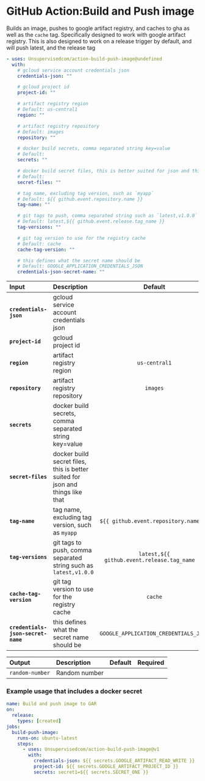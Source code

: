 <!-- start title -->

# GitHub Action:Build and Push image

<!-- end title -->
<!-- start description -->

Builds an image, pushes to google artifact registry, and caches to gha as well as the `cache` tag. Specifically designed to work with google artifact registry. This is also designed to work on a release trigger by default, and will push latest, and the release tag

<!-- end description -->
<!-- start contents -->
<!-- end contents -->
<!-- start usage -->

```yaml
- uses: Unsupervisedcom/action-build-push-image@undefined
  with:
    # gcloud service account credentials json
    credentials-json: ""

    # gcloud project id
    project-id: ""

    # artifact registry region
    # Default: us-central1
    region: ""

    # artifact registry repository
    # Default: images
    repository: ""

    # docker build secrets, comma separated string key=value
    # Default:
    secrets: ""

    # docker build secret files, this is better suited for json and things like that
    # Default:
    secret-files: ""

    # tag name, excluding tag version, such as `myapp`
    # Default: ${{ github.event.repository.name }}
    tag-name: ""

    # git tags to push, comma separated string such as `latest,v1.0.0`
    # Default: latest,${{ github.event.release.tag_name }}
    tag-versions: ""

    # git tag version to use for the registry cache
    # Default: cache
    cache-tag-version: ""

    # this defines what the secret name should be
    # Default: GOOGLE_APPLICATION_CREDENTIALS_JSON
    credentials-json-secret-name: ""
```

<!-- end usage -->
   <!-- start inputs -->

| **Input**                          | **Description**                                                                |                  **Default**                  | **Required** |
| :--------------------------------- | :----------------------------------------------------------------------------- | :-------------------------------------------: | :----------: |
| **`credentials-json`**             | gcloud service account credentials json                                        |                                               |   **true**   |
| **`project-id`**                   | gcloud project id                                                              |                                               |   **true**   |
| **`region`**                       | artifact registry region                                                       |                 `us-central1`                 |  **false**   |
| **`repository`**                   | artifact registry repository                                                   |                   `images`                    |  **false**   |
| **`secrets`**                      | docker build secrets, comma separated string key=value                         |                                               |  **false**   |
| **`secret-files`**                 | docker build secret files, this is better suited for json and things like that |                                               |  **false**   |
| **`tag-name`**                     | tag name, excluding tag version, such as `myapp`                               |     `${{ github.event.repository.name }}`     |  **false**   |
| **`tag-versions`**                 | git tags to push, comma separated string such as `latest,v1.0.0`               | `latest,${{ github.event.release.tag_name }}` |  **false**   |
| **`cache-tag-version`**            | git tag version to use for the registry cache                                  |                    `cache`                    |  **false**   |
| **`credentials-json-secret-name`** | this defines what the secret name should be                                    |     `GOOGLE_APPLICATION_CREDENTIALS_JSON`     |  **false**   |

<!-- end inputs -->
   <!-- start outputs -->

| **Output**      | **Description** | **Default** | **Required** |
| :-------------- | :-------------- | ----------- | ------------ |
| `random-number` | Random number   |             |              |

<!-- end outputs -->
   <!-- start examples -->

### Example usage that includes a docker secret

```yaml
name: Build and push image to GAR
on:
  release:
    types: [created]
jobs:
  build-push-image:
    runs-on: ubuntu-latest
    steps:
      - uses: Unsupervisedcom/action-build-push-image@v1
        with:
          credentials-json: ${{ secrets.GOOGLE_ARTIFACT_READ_WRITE }}
          project-id: ${{ secrets.GOOGLE_ARTIFACT_PROJECT_ID }}
          secrets: secret1=${{ secrets.SECRET_ONE }}
```

<!-- end examples -->
<!-- start [.github/ghdocs/examples/] -->
<!-- end [.github/ghdocs/examples/] -->
